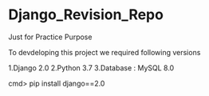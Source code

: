 # Django_Revision_Repo
Just for Practice Purpose

To devdeloping this project we required following versions

1.Django 2.0
2.Python 3.7
3.Database : MySQL 8.0

cmd> pip install django==2.0
